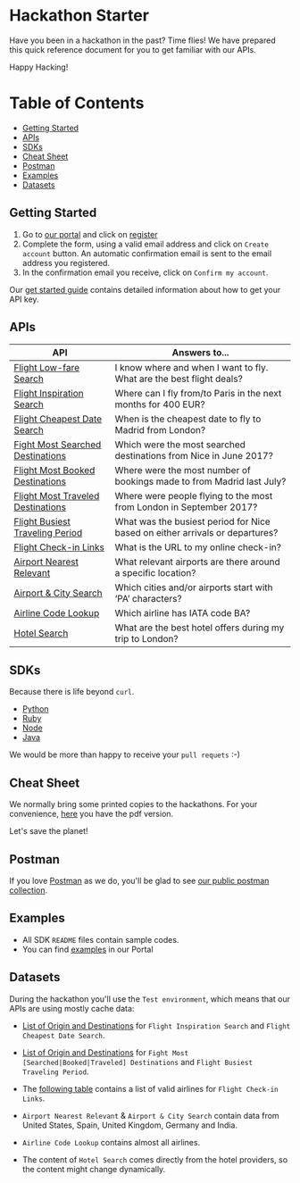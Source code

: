 # Hackathon Starter

Have you been in a hackathon in the past? Time flies! We have prepared this quick reference document for you to get familiar with our APIs.

Happy Hacking!

# Table of Contents

- [Getting Started](#getting-started)
- [APIs](#apis)
- [SDKs](#sdks)
- [Cheat Sheet](#cheatsheets)
- [Postman](#postman)
- [Examples](#examples)
- [Datasets](#datasets)

## Getting Started

1. Go to [our portal](https://developers.amadeus.com) and click on [register](https://developers.amadeus.com/create-account)
2. Complete the form, using a valid email address and click on `Create account` button. An automatic confirmation email is sent to the email address you registered.
3. In the confirmation email you receive, click on `Confirm my account`.

Our [get started guide](https://github.com/amadeus4dev/developer-guides/blob/master/guides/getstarted.md) contains detailed information about how to get your API key.

## APIs 

| API | Answers to...                                                                |
| ----------------------------------------------- | ---------------------------------------------------------------------------- |
| [Flight Low-fare Search](https://developers.amadeus.com/self-service/category/203/api-doc/4/api-docs-and-example/10002) | I know where and when I want to fly. What are the best flight deals? |
| [Flight Inspiration Search](https://developers.amadeus.com/self-service/category/203/api-doc/3/api-docs-and-example/10001) | Where can I fly from/to Paris in the next months for 400 EUR? |
| [Flight Cheapest Date Search](https://developers.amadeus.com/self-service/category/203/api-doc/5/api-docs-and-example/10003) | When is the cheapest date to fly to Madrid from London? |
| [Fight Most Searched Destinations](https://developers.amadeus.com/self-service/category/203/api-doc/6/api-docs-and-example/10004) | Which were the most searched destinations from Nice in June 2017?            |
| [Flight Most Booked Destinations](https://developers.amadeus.com/self-service/category/203/api-doc/27/api-docs-and-example/10011) | Where were the most number of bookings made to from Madrid last July?        |
| [Flight Most Traveled Destinations](https://developers.amadeus.com/self-service/category/203/api-doc/7/api-docs-and-example/10005) | Where were people flying to the most from London in September 2017?          |
| [Flight Busiest Traveling Period](https://developers.amadeus.com/self-service/category/203/api-doc/28/api-docs-and-example/10012) | What was the busiest period for Nice based on either arrivals or departures? |
| [Flight Check-in Links](https://developers.amadeus.com/self-service/category/203/api-doc/8/api-docs-and-example/10006) | What is the URL to my online check-in?                                       |
| [Airport Nearest Relevant](https://developers.amadeus.com/self-service/category/203/api-doc/9/api-docs-and-example/10007) | What relevant airports are there around a specific location?                 |
| [Airport & City Search](https://developers.amadeus.com/self-service/category/203/api-doc/10/api-docs-and-example/10008) | Which cities and/or airports start with ‘PA’ characters?                     |
| [Airline Code Lookup](https://developers.amadeus.com/self-service/category/203/api-doc/26/api-docs-and-example/10010) | Which airline has IATA code BA?                                              |
| [Hotel Search](https://developers.amadeus.com/self-service/category/207/api-doc/11/api-docs-and-example/10009) | What are the best hotel offers during my trip to London?   |

## SDKs

Because there is life beyond `curl`.

- [Python](https://github.com/amadeus4dev/amadeus-python)
- [Ruby](https://github.com/amadeus4dev/amadeus-ruby)
- [Node](https://github.com/amadeus4dev/amadeus-node)
- [Java](https://github.com/amadeus4dev/amadeus-java)

We would be more than happy to receive your `pull requets` :-)

## Cheat Sheet

We normally bring some printed copies to the hackathons. For your convenience, [here](https://github.com/amadeus4dev/hackathon-starter/blob/master/cheatsheets/amadeus4dev.pdf) you have the pdf version.

Let's save the planet!

## Postman

If you love [Postman](https://www.getpostman.com/) as we do, you'll be glad to see [our public postman collection](https://documenter.getpostman.com/view/2672636/RWEcPfuJ).

## Examples

- All SDK `README` files contain sample codes.
- You can find [examples](https://developers.amadeus.com/self-service/apis-docs/code-samples) in our Portal

## Datasets

During the hackathon you'll use the `Test environment`, which means that our APIs are using mostly cache data:

- [List of Origin and Destinations](https://github.com/amadeus4dev/hackathon-starter/blob/master/datasets/flightsearch.md) for `Flight Inspiration Search` and `Flight Cheapest Date Search`.

- [List of Origin and Destinations](https://github.com/amadeus4dev/hackathon-starter/blob/master/datasets/ti.md) for `Fight Most [Searched|Booked|Traveled] Destinations` and `Flight Busiest Traveling Period`.

- The [following table](https://github.com/amadeus4dev/hackathon-starter/blob/master/datasets/checkinlinks.md) contains a list of valid airlines for `Flight Check-in Links`.

- `Airport Nearest Relevant` & `Airport & City Search` contain data from United States, Spain, United Kingdom, Germany and India.

- `Airline Code Lookup` contains almost all airlines.

- The content of `Hotel Search` comes directly from the hotel providers, so the content might change dynamically.

